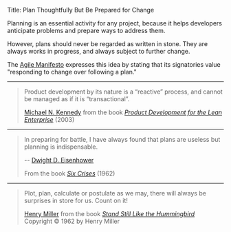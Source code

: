Title: Plan Thoughtfully But Be Prepared for Change

Planning is an essential activity for any project, because it helps developers anticipate problems and prepare ways to address them.

However, plans should never be regarded as written in stone. They are always works in progress, and always subject to further change.

The [Agile Manifesto][beck-et-al-2001] expresses this idea by stating that its signatories value "responding to change over following a plan."

----

<blockquote>
<p>
Product development by its nature is a &#8220;reactive&#8221; process, and cannot be managed as if it is &#8220;transactional&#8221;.</p>

<footer>
<a href="http://en.wikipedia.org/wiki/Michael_N._Kennedy">Michael N. Kennedy</a> from the book <cite><a href="bibliography.html#kennedy-2003">Product Development for the Lean Enterprise</a></cite> (2003)
</footer>
</blockquote>

----

> In preparing for battle, I have always found that plans are useless but planning is indispensable.
>
> -- [Dwight D. Eisenhower][0]
>
> From the book <cite>[Six Crises][nixon-1962]</cite> (1962)

----

<blockquote>
<p>
Plot, plan, calculate or postulate as we may, there will always be surprises in store for us. Count on it!</p>

<footer>
<a href="http://en.wikipedia.org/wiki/Henry_Miller">Henry Miller</a> from the book <cite><a href="bibliography.html#miller-1962">Stand Still Like the Hummingbird</a></cite> Copyright &copy; 1962 by Henry Miller
</footer>
</blockquote>



[beck-et-al-2001]: bibliography.html#beck-et-al-2001

[0]: http://en.wikipedia.org/wiki/Dwight_D._Eisenhower
[nixon-1962]: bibliography.html#nixon-1962
[2]: http://en.wikipedia.org/wiki/Henry_Miller
[miller-1962]: bibliography.html#miller-1962
[kennedy-2003]: bibliography.html#kennedy-2003
[mnk]: http://www.targetedconvergence.com/about-tcc/our-people/michael-n-kennedy-founder-.html
